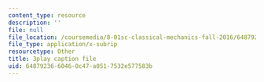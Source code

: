 ```yaml
---
content_type: resource
description: ''
file: null
file_location: /coursemedia/8-01sc-classical-mechanics-fall-2016/6487923660460c47a0517532e577583b_QmCQUBSsKwQ.srt
file_type: application/x-subrip
resourcetype: Other
title: 3play caption file
uid: 64879236-6046-0c47-a051-7532e577583b
---
```

